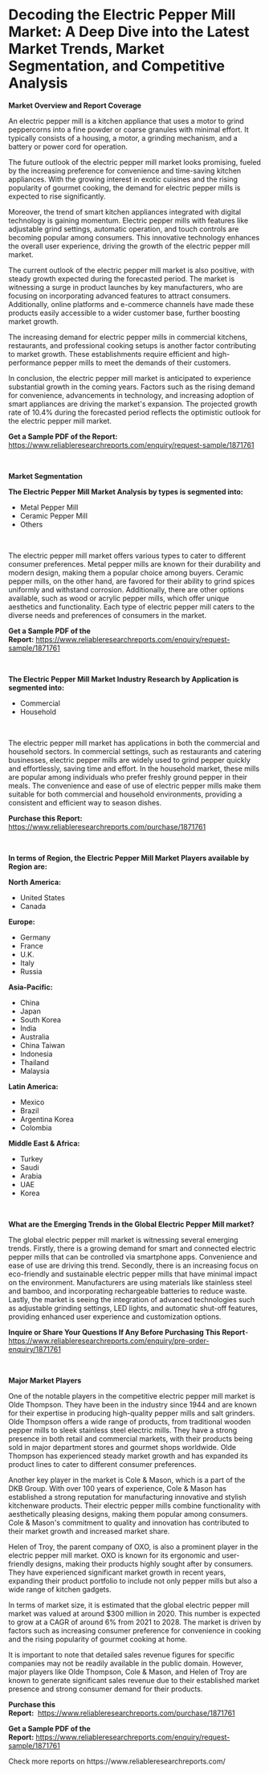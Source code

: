 <p><h1>Decoding the Electric Pepper Mill Market: A Deep Dive into the Latest Market Trends, Market Segmentation, and Competitive Analysis</h1></p><p><strong>Market Overview and Report Coverage</strong></p>
<p><p>An electric pepper mill is a kitchen appliance that uses a motor to grind peppercorns into a fine powder or coarse granules with minimal effort. It typically consists of a housing, a motor, a grinding mechanism, and a battery or power cord for operation.</p><p>The future outlook of the electric pepper mill market looks promising, fueled by the increasing preference for convenience and time-saving kitchen appliances. With the growing interest in exotic cuisines and the rising popularity of gourmet cooking, the demand for electric pepper mills is expected to rise significantly.</p><p>Moreover, the trend of smart kitchen appliances integrated with digital technology is gaining momentum. Electric pepper mills with features like adjustable grind settings, automatic operation, and touch controls are becoming popular among consumers. This innovative technology enhances the overall user experience, driving the growth of the electric pepper mill market.</p><p>The current outlook of the electric pepper mill market is also positive, with steady growth expected during the forecasted period. The market is witnessing a surge in product launches by key manufacturers, who are focusing on incorporating advanced features to attract consumers. Additionally, online platforms and e-commerce channels have made these products easily accessible to a wider customer base, further boosting market growth.</p><p>The increasing demand for electric pepper mills in commercial kitchens, restaurants, and professional cooking setups is another factor contributing to market growth. These establishments require efficient and high-performance pepper mills to meet the demands of their customers.</p><p>In conclusion, the electric pepper mill market is anticipated to experience substantial growth in the coming years. Factors such as the rising demand for convenience, advancements in technology, and increasing adoption of smart appliances are driving the market's expansion. The projected growth rate of 10.4% during the forecasted period reflects the optimistic outlook for the electric pepper mill market.</p></p>
<p><strong>Get a Sample PDF of the Report:</strong> <a href="https://www.reliableresearchreports.com/enquiry/request-sample/1871761">https://www.reliableresearchreports.com/enquiry/request-sample/1871761</a></p>
<p>&nbsp;</p>
<p><strong>Market Segmentation</strong></p>
<p><strong>The Electric Pepper Mill Market Analysis by types is segmented into:</strong></p>
<p><ul><li>Metal Pepper Mill</li><li>Ceramic Pepper Mill</li><li>Others</li></ul></p>
<p>&nbsp;</p>
<p><p>The electric pepper mill market offers various types to cater to different consumer preferences. Metal pepper mills are known for their durability and modern design, making them a popular choice among buyers. Ceramic pepper mills, on the other hand, are favored for their ability to grind spices uniformly and withstand corrosion. Additionally, there are other options available, such as wood or acrylic pepper mills, which offer unique aesthetics and functionality. Each type of electric pepper mill caters to the diverse needs and preferences of consumers in the market.</p></p>
<p><strong>Get a Sample PDF of the Report:</strong>&nbsp;<a href="https://www.reliableresearchreports.com/enquiry/request-sample/1871761">https://www.reliableresearchreports.com/enquiry/request-sample/1871761</a></p>
<p>&nbsp;</p>
<p><strong>The Electric Pepper Mill Market Industry Research by Application is segmented into:</strong></p>
<p><ul><li>Commercial</li><li>Household</li></ul></p>
<p>&nbsp;</p>
<p><p>The electric pepper mill market has applications in both the commercial and household sectors. In commercial settings, such as restaurants and catering businesses, electric pepper mills are widely used to grind pepper quickly and effortlessly, saving time and effort. In the household market, these mills are popular among individuals who prefer freshly ground pepper in their meals. The convenience and ease of use of electric pepper mills make them suitable for both commercial and household environments, providing a consistent and efficient way to season dishes.</p></p>
<p><strong>Purchase this Report:</strong>&nbsp; <a href="https://www.reliableresearchreports.com/purchase/1871761">https://www.reliableresearchreports.com/purchase/1871761</a></p>
<p>&nbsp;</p>
<p><strong>In terms of Region, the Electric Pepper Mill Market Players available by Region are:</strong></p>
<p>
    <p> <strong> North America: </strong>
        <ul>
            <li>United States</li>
            <li>Canada</li>
        </ul>
        </p> 
    <p> <strong> Europe: </strong>
        <ul>
            <li>Germany</li>
            <li>France</li>
            <li>U.K.</li>
            <li>Italy</li>
            <li>Russia</li>
        </ul>
        </p> 
    <p> <strong> Asia-Pacific: </strong>
        <ul>
            <li>China</li>
            <li>Japan</li>
            <li>South Korea</li>
            <li>India</li>
            <li>Australia</li>
            <li>China Taiwan</li>
            <li>Indonesia</li>
            <li>Thailand</li>
            <li>Malaysia</li>
        </ul>
        </p> 
    <p> <strong> Latin America: </strong>
        <ul>
            <li>Mexico</li>
            <li>Brazil</li>
            <li>Argentina Korea</li>
            <li>Colombia</li>
        </ul>
        </p> 
    <p> <strong> Middle East & Africa: </strong>
        <ul>
            <li>Turkey</li>
            <li>Saudi</li>
            <li>Arabia</li>
            <li>UAE</li>
            <li>Korea</li>
        </ul>
    </p>
    </p>
<p>&nbsp;</p>
<p><strong>What are the Emerging Trends in the Global Electric Pepper Mill market?</strong></p>
<p><p>The global electric pepper mill market is witnessing several emerging trends. Firstly, there is a growing demand for smart and connected electric pepper mills that can be controlled via smartphone apps. Convenience and ease of use are driving this trend. Secondly, there is an increasing focus on eco-friendly and sustainable electric pepper mills that have minimal impact on the environment. Manufacturers are using materials like stainless steel and bamboo, and incorporating rechargeable batteries to reduce waste. Lastly, the market is seeing the integration of advanced technologies such as adjustable grinding settings, LED lights, and automatic shut-off features, providing enhanced user experience and customization options.</p></p>
<p><strong>Inquire or Share Your Questions If Any Before Purchasing This Report</strong>- <a href="https://www.reliableresearchreports.com/enquiry/pre-order-enquiry/1871761">https://www.reliableresearchreports.com/enquiry/pre-order-enquiry/1871761</a></p>
<p>&nbsp;</p>
<p><strong>Major Market Players</strong></p>
<p><p>One of the notable players in the competitive electric pepper mill market is Olde Thompson. They have been in the industry since 1944 and are known for their expertise in producing high-quality pepper mills and salt grinders. Olde Thompson offers a wide range of products, from traditional wooden pepper mills to sleek stainless steel electric mills. They have a strong presence in both retail and commercial markets, with their products being sold in major department stores and gourmet shops worldwide. Olde Thompson has experienced steady market growth and has expanded its product lines to cater to different consumer preferences.</p><p>Another key player in the market is Cole & Mason, which is a part of the DKB Group. With over 100 years of experience, Cole & Mason has established a strong reputation for manufacturing innovative and stylish kitchenware products. Their electric pepper mills combine functionality with aesthetically pleasing designs, making them popular among consumers. Cole & Mason's commitment to quality and innovation has contributed to their market growth and increased market share.</p><p>Helen of Troy, the parent company of OXO, is also a prominent player in the electric pepper mill market. OXO is known for its ergonomic and user-friendly designs, making their products highly sought after by consumers. They have experienced significant market growth in recent years, expanding their product portfolio to include not only pepper mills but also a wide range of kitchen gadgets.</p><p>In terms of market size, it is estimated that the global electric pepper mill market was valued at around $300 million in 2020. This number is expected to grow at a CAGR of around 6% from 2021 to 2028. The market is driven by factors such as increasing consumer preference for convenience in cooking and the rising popularity of gourmet cooking at home.</p><p>It is important to note that detailed sales revenue figures for specific companies may not be readily available in the public domain. However, major players like Olde Thompson, Cole & Mason, and Helen of Troy are known to generate significant sales revenue due to their established market presence and strong consumer demand for their products.</p></p>
<p><strong>Purchase this Report:</strong>&nbsp;&nbsp;<a href="https://www.reliableresearchreports.com/purchase/1871761">https://www.reliableresearchreports.com/purchase/1871761</a></p>
<p></p>
<p><strong>Get a Sample PDF of the Report:</strong>&nbsp;<a href="https://www.reliableresearchreports.com/enquiry/request-sample/1871761">https://www.reliableresearchreports.com/enquiry/request-sample/1871761</a></p>
<p>Check more reports on https://www.reliableresearchreports.com/</p>